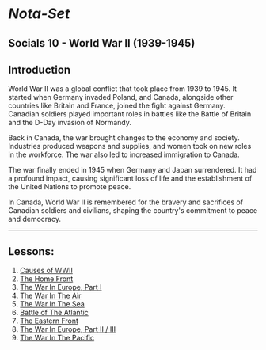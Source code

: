 <link href="../style.css" rel="stylesheet"></link>

# ***Nota-Set***
## Socials 10 - World War II (1939-1945)
## **Introduction**
World War II was a global conflict that took place from 1939 to 1945. It started when Germany invaded Poland, and Canada, alongside other countries like Britain and France, joined the fight against Germany. Canadian soldiers played important roles in battles like the Battle of Britain and the D-Day invasion of Normandy.

Back in Canada, the war brought changes to the economy and society. Industries produced weapons and supplies, and women took on new roles in the workforce. The war also led to increased immigration to Canada.

The war finally ended in 1945 when Germany and Japan surrendered. It had a profound impact, causing significant loss of life and the establishment of the United Nations to promote peace.

In Canada, World War II is remembered for the bravery and sacrifices of Canadian soldiers and civilians, shaping the country's commitment to peace and democracy.

---

## **Lessons**:

1. [Causes of WWII](../Notes/Socials/History/WWII/Lesson%201%20(Causes%20of%20WWII).html)
2. [The Home Front](../Notes/Socials/History/WWII/Lesson%202%20(The%20Home%20Front).html)
3. [The War In Europe, Part I](../Notes/Socials/History/WWII/Lesson%203%20(The%20War%20in%20Europe%2C%20Part%20I).html)
4. [The War In The Air](../Notes/Socials/History/WWII/Lesson%204%20(The%20War%20in%20The%20Air).html)
5. [The War In The Sea](../Notes/Socials/History/WWII/Lesson%205%20(The%20War%20in%20The%20Sea).html)
6. [Battle of The Atlantic](../Notes/Socials/History/WWII/Lesson%206%20(Battle%20of%20The%20Atlantic).html)
7. [The Eastern Front](../Notes/Socials/History/WWII/Lesson%207%20(The%20Eastern%20Front).html)
8. [The War In Europe, Part II / III](../Notes/Socials/History/WWII/Lesson%208%20(The%20War%20in%20Europe%2C%20Part%20II%20and%20III).html)
9. [The War In The Pacific](../Notes/Socials/History/WWII/Lesson%209%20(The%20War%20in%20the%20Pacific%2C%20Part%20I%20and%20II).html)